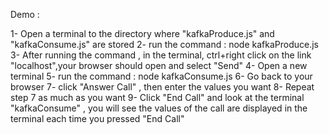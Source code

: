 
Demo :

1- Open a terminal to the directory where "kafkaProduce.js" and "kafkaConsume.js" are stored
2- run the command : node kafkaProduce.js
3- After running the command , in the terminal, ctrl+right click on the link "localhost",your browser should open and select "Send"
4- Open a new terminal
5- run the command : node kafkaConsume.js 
6- Go back to your browser 
7- click "Answer Call" , then enter the values you want
8- Repeat step 7 as much as you want
9- Click "End Call" and look at the terminal "kafkaConsume" , you will see the values of the call are displayed in the terminal each time you pressed "End Call"

